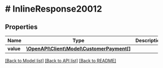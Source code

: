 # # InlineResponse20012

## Properties

Name | Type | Description | Notes
------------ | ------------- | ------------- | -------------
**value** | [**\OpenAPI\Client\Model\CustomerPayment[]**](CustomerPayment.md) |  | [optional]

[[Back to Model list]](../../README.md#models) [[Back to API list]](../../README.md#endpoints) [[Back to README]](../../README.md)
